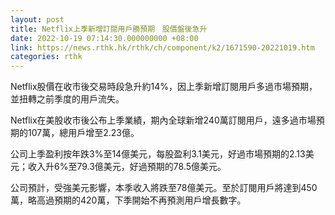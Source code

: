 ```yaml
---
layout: post
title: Netflix上季新增訂閱用戶勝預期　股價盤後急升
date: 2022-10-19 07:14:30.000000000 +08:00
link: https://news.rthk.hk/rthk/ch/component/k2/1671590-20221019.htm
categories: rthk
---
```


Netflix股價在收市後交易時段急升約14%，因上季新增訂閱用戶多過市場預期，並扭轉之前季度的用戶流失。

Netflix在美股收市後公布上季業績，期內全球新增240萬訂閱用戶，遠多過市場預期的107萬，總用戶增至2.23億。

公司上季盈利按年跌3%至14億美元，每股盈利3.1美元，好過市場預期的2.13美元；收入升6%至79.3億美元，好過預期的78.5億美元。

公司預計，受強美元影響，本季收入將跌至78億美元。至於訂閱用戶將達到450萬，略高過預期的420萬，下季開始不再預測用戶增長數字。
